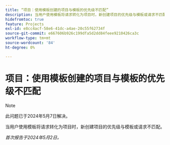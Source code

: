 ```yaml
---
title: “项目：使用模板创建的项目与模板的优先级不匹配”
description: 当用户使用模板将请求转化为项目时，新创建项目的优先级与模板或请求不匹配。
hidefromtoc: true
feature: Projects
exl-id: e8cc4acf-58e6-41dc-a4ae-20c55f62734f
source-git-commit: e667606b926c199dfa5d2dd84feee9210426ca3c
workflow-type: tm+mt
source-wordcount: '84'
ht-degree: 0%

---
```


# 项目：使用模板创建的项目与模板的优先级不匹配

>[!NOTE]
>
>此问题已于2024年5月7日解决。

当用户使用模板将请求转化为项目时，新创建项目的优先级与模板或请求不匹配。

_首次报告于2024年5月2日。_
